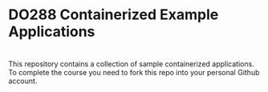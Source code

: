 # DO288 Containerized Example Applications
#
This repository contains a collection of sample containerized applications.  To complete the course you need to fork this repo into your personal Github account.
